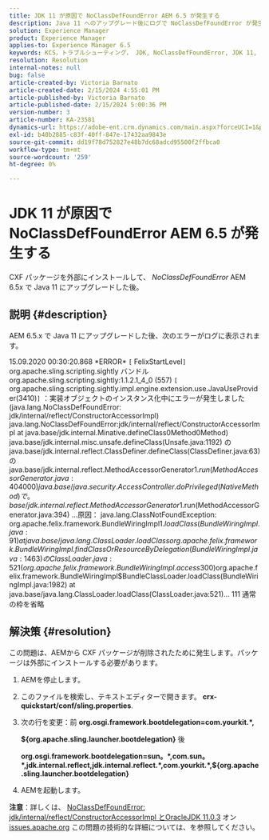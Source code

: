 ```yaml
---
title: JDK 11 が原因で NoClassDefFoundError AEM 6.5 が発生する
description: Java 11 へのアップグレード後にログで NoClassDefFoundError が発生する問題を解決する方法を説明します。
solution: Experience Manager
product: Experience Manager
applies-to: Experience Manager 6.5
keywords: KCS，トラブルシューティング， JDK, NoClassDefFoundError, JDK 11, AEM 6.5, Adobe Experience Manager 6.5, AEM 6.5, experience manager，トラブルシューティング
resolution: Resolution
internal-notes: null
bug: false
article-created-by: Victoria Barnato
article-created-date: 2/15/2024 4:55:01 PM
article-published-by: Victoria Barnato
article-published-date: 2/15/2024 5:00:36 PM
version-number: 3
article-number: KA-23581
dynamics-url: https://adobe-ent.crm.dynamics.com/main.aspx?forceUCI=1&pagetype=entityrecord&etn=knowledgearticle&id=8830f4f0-22cc-ee11-9079-6045bd0061cb
exl-id: b40b2885-c83f-40ff-847e-17432aa9843e
source-git-commit: dd19f78d752827e48b7dc68adcd95500f2ffbca0
workflow-type: tm+mt
source-wordcount: '259'
ht-degree: 0%

---
```


# JDK 11 が原因で NoClassDefFoundError AEM 6.5 が発生する


CXF パッケージを外部にインストールして、 *NoClassDefFoundError* AEM 6.5x で Java 11 にアップグレードした後。

## 説明 {#description}


AEM 6.5.x で Java 11 にアップグレードした後、次のエラーがログに表示されます。

15.09.2020 00:30:20.868 \*ERROR\* `[` FelixStartLevel`]`  org.apache.sling.scripting.sightly バンドル org.apache.sling.scripting.sightly:1.1.2.1_4_0 (557)
`[` org.apache.sling.scripting.sightly.impl.engine.extension.use.JavaUseProvider(3410)`]`  ：実装オブジェクトのインスタンス化中にエラーが発生しました (java.lang.NoClassDefFoundError: jdk/internal/reflect/ConstructorAccessorImpl) java.lang.NoClassDefFoundError:jdk/internal/reflect/ConstructorAccessorImpl at java.base/jdk.internal.Minative.defineClass0Method0Method) java.base/jdk.internal.misc.unsafe.defineClass(Unsafe.java:1192) の java.base/jdk.internal.reflect.ClassDefiner.defineClass(ClassDefiner.java:63) の java.base/jdk.internal.reflect.MethodAccessorGenerator$1.run(MethodAccessorGenerator.java:404000)java.base/java.security.AccessController.doPrivileged(Native Method) で。base/jdk.internal.reflect.MethodAccessorGenerator$1.run(MethodAccessorGenerator.java:394) ...原因： java.lang.ClassNotFoundException: org.apache.felix.framework.BundleWiringImpl$1.loadClass(BundleWiringImpl.java:91) at java.base/java.lang.ClassLoader.loadClassorg.apache.felix.framework.BundleWiringImpl.findClassOrResourceByDelegation(BundleWiringImpl.java:1463) の ClassLoader.java:521(org.apache.felix.framework.BundleWiringImpl.access$300)org.apache.felix.framework.BundleWiringImpl$BundleClassLoader.loadClass(BundleWiringImpl.java:1982) at java.base/java.lang.ClassLoader.loadClass(ClassLoader.java:521)... 111 通常の枠を省略


## 解決策 {#resolution}


この問題は、AEMから CXF パッケージが削除されたために発生します。パッケージは外部にインストールする必要があります。

1. AEMを停止します。
2. このファイルを検索し、テキストエディターで開きます。 <b>crx-quickstart/conf/sling.properties</b>.
3. 次の行を変更：前
   <b>org.osgi.framework.bootdelegation=com.yourkit.\*,

   ${org.apache.sling.launcher.bootdelegation}</b>
後



   <b>org.osgi.framework.bootdelegation=sun。\*,com.sun。\*,jdk.internal.reflect,jdk.internal.reflect.\*,com.yourkit.\*,${org.apache.sling.launcher.bootdelegation}</b>
4. AEMを起動します。


<b>注意</b>：詳しくは、 [NoClassDefFoundError: jdk/internal/reflect/ConstructorAccessorImpl とOracleJDK 11.0.3](https://issues.apache.org/jira/browse/FELIX-6184) オン [issues.apache.org](https://issues.apache.org/) この問題の技術的な詳細については、を参照してください。
